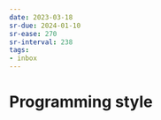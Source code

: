 ```yaml
---
date: 2023-03-18
sr-due: 2024-01-10
sr-ease: 270
sr-interval: 238
tags:
- inbox
---
```


# Programming style

